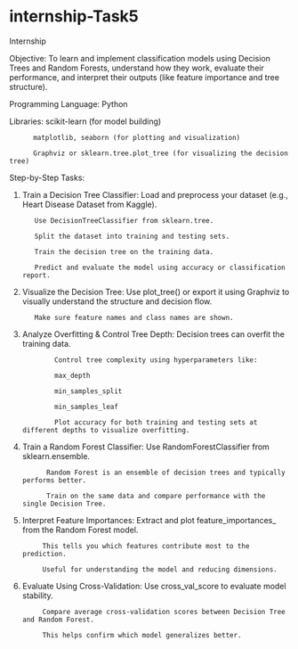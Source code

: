 # internship-Task5
Internship

 Objective:
To learn and implement classification models using Decision Trees and Random Forests, understand how they work, evaluate their performance, and interpret their outputs (like feature importance and tree structure).

Programming Language: Python

Libraries:
          scikit-learn (for model building)
          
          matplotlib, seaborn (for plotting and visualization)
          
          Graphviz or sklearn.tree.plot_tree (for visualizing the decision tree)

 Step-by-Step Tasks:
1. Train a Decision Tree Classifier:
          Load and preprocess your dataset (e.g., Heart Disease Dataset from Kaggle).
          
          Use DecisionTreeClassifier from sklearn.tree.
          
          Split the dataset into training and testing sets.
          
          Train the decision tree on the training data.
          
          Predict and evaluate the model using accuracy or classification report.

2. Visualize the Decision Tree:
          Use plot_tree() or export it using Graphviz to visually understand the structure and decision flow.
          
          Make sure feature names and class names are shown.

3. Analyze Overfitting & Control Tree Depth:
               Decision trees can overfit the training data.
               
               Control tree complexity using hyperparameters like:
               
               max_depth
               
               min_samples_split
               
               min_samples_leaf
               
               Plot accuracy for both training and testing sets at different depths to visualize overfitting.

4. Train a Random Forest Classifier:
             Use RandomForestClassifier from sklearn.ensemble.
             
             Random Forest is an ensemble of decision trees and typically performs better.
             
             Train on the same data and compare performance with the single Decision Tree.

5. Interpret Feature Importances:
            Extract and plot feature_importances_ from the Random Forest model.
            
            This tells you which features contribute most to the prediction.
            
            Useful for understanding the model and reducing dimensions.

6. Evaluate Using Cross-Validation:
            Use cross_val_score to evaluate model stability.
            
            Compare average cross-validation scores between Decision Tree and Random Forest.
            
            This helps confirm which model generalizes better.

